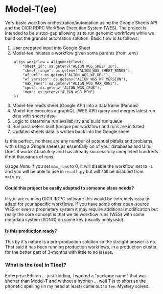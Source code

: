# Model-T(ee)

Very basic workflow orchestration/automation using the Google Sheets API and the OICR RDPC Workflow Execution System (WES). The project is intended to be a stop-gap allowing us to run genomic workflows while we build out the grander automation solution. Basic flow is as follows:

1. User prepared input into Google Sheet
2. Model-tee initiates a workflow given some params (from .env)
```
    align_workflow = AlignWorkflow({
        "sheet_id": os.getenv("ALIGN_WGS_SHEET_ID"),
        "sheet_range": os.getenv("ALIGN_WGS_SHEET_RANGE"),
        "wf_url": os.getenv("ALIGN_WGS_WF_URL"),
        "wf_version": os.getenv("ALIGN_WGS_WF_VERSION"),
        "max_runs": os.getenv("ALIGN_WGS_MAX_RUNS"),
        "cpus": os.getenv("ALIGN_WGS_CPUS"),
        "mem": os.getenv("ALIGN_WGS_MEM")
    })
```
3. Model-tee reads sheet (Google API) into a dataframe (Pandas)
4. Model-tee executes a graphQL (WES API) query and merges latest run data with sheets data
5. Logic to determine run availability and build run queue
6. Run parameters built (unique per workflow) and runs are initiated
7. Updated sheets data is written back into the Google sheet

Is this perfect, no there are any number of potential pitfalls and problems with using a Google sheets as essentially on of your databases and UI's. Does it work? Absolutely and has already successfully completed hundreds if not thousands of runs.

*Usage Note:* if you set `max_runs` to 0, it will disable the workflow, set to `-1` and you will be able to use in `recall.py` but will still be disabled from `main.py`.

#### Could this project be easily adapted to someone elses needs?
If you are running OICR RDPC software this would be extremely easy to adapt for your specific workflows. If you have some other open-source WES or even a proprietary system it may require additional modification but really the core concept is that we tie workflow runs (WES) with some metadata system (SONG) on some key (usually analysisId).

#### Is this production ready?
This by it's nature is a pre-production solution so the straight answer is no. That said it has been running production workflows, in a production cluster, for the better part of 3-months with little to no issues.

### What is the (ee) in T(ee)?
Enterprise Edition ... just kidding, I wanted a "package name" that was shorter than Model-T and without a hyphen ... well T is to short so the phonetic spelling (in my head at least) came out to `tee`. Mystery solved.
